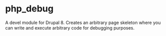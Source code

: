 # php_debug
A devel module for Drupal 8. Creates an arbitrary page skeleton where you can write and execute arbitrary code for debugging purposes.
